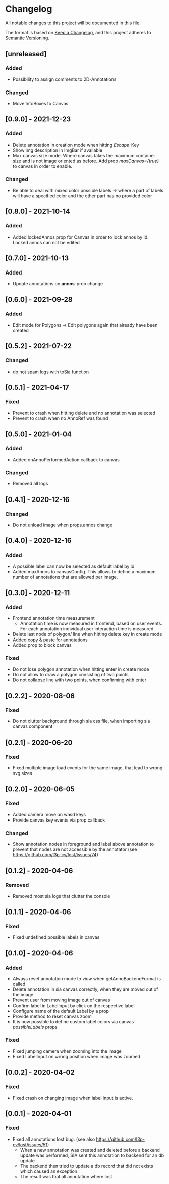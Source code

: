 # Changelog
All notable changes to this project will be documented in this file.

The format is based on [Keep a Changelog](https://keepachangelog.com/en/1.0.0/),
and this project adheres to [Semantic Versioning](https://semver.org/spec/v2.0.0.html).

## [unreleased]
### Added
- Possibility to assign comments to 2D-Annotations
### Changed
- Move InfoBoxes to Canvas

## [0.9.0] - 2021-12-23
### Added
- Delete annotation in creation mode when hitting *Escape*-Key
- Show img description in ImgBar if available
- Max canvas size mode. Where canvas takes the maximum container size and is not 
  image oriented as before. Add prop *maxCanvas={true}* to canvas in order to enable.
### Changed
- Be able to deal with mixed color possible labels -> where a part of labels 
  will have a specified color and the other part has no provided color

## [0.8.0] - 2021-10-14
### Added
- Added lockedAnnos prop for Canvas in order to lock annos by id. Locked annos
  can not be edited 

## [0.7.0] - 2021-10-13
### Added
- Update annotations on **annos**-prob change

## [0.6.0] - 2021-09-28
### Added
- Edit mode for Polygons -> Edit polygons again that already have been created

## [0.5.2] - 2021-07-22
### Changed
- do not spam logs with toSia function
## [0.5.1] - 2021-04-17
### Fixed
- Prevent to crash when hitting delete and no annotation was selected
- Prevent to crash when no AnnoRef was found

## [0.5.0] - 2021-01-04
### Added
- Added onAnnoPerformedAction callback to canvas
### Changed
- Removed all logs

## [0.4.1] - 2020-12-16
### Changed
- Do not unload image when props.annos change 

## [0.4.0] - 2020-12-16
### Added
- A possible label can now be selected as default label by id
- Added maxAnnos to canvasConfig. This allows to define a maximum number of annotations that are allowed per image.

## [0.3.0] - 2020-12-11
### Added
- Frontend annotation time measurement 
  * Annotation time is now measured in frontend, based on user events. For each annotation individual user interaction time is measured. 
- Delete last node of polygon/ line when hitting delete key in create mode
- Added copy & paste for annotations
- Added prop to block canvas
### Fixed
- Do not lose polygon annotation when hitting enter in create mode
- Do not allow to draw a polygon consisting of two points
- Do not collapse line with two points, when confirming with enter

## [0.2.2] - 2020-08-06
### Fixed
- Do not clutter background through sia css file, when importing sia canvas component
  
## [0.2.1] - 2020-06-20
### Fixed
- Fixed multiple image load events for the same image, that lead to wrong svg sizes

## [0.2.0] - 2020-06-05
### Fixed 
- Added camera move on wasd keys
- Provide canvas key events via prop callback
### Changed
- Show annotation nodes in foreground and label above annotation to prevent that nodes are not accessible by the annotator (see https://github.com/l3p-cv/lost/issues/74)

## [0.1.2] - 2020-04-06
### Removed
- Removed most sia logs that clutter the console
  
## [0.1.1] - 2020-04-06
### Fixed
- Fixed undefined possible labels in canvas
   
## [0.1.0] - 2020-04-06
### Added
- Always reset annotation mode to *view* when getAnnoBackendFormat is called
- Delete annotation in sia canvas correctly, when they are moved out of the image.
- Prevent user from moving image out of canvas
- Confirm label in LabelInput by click on the respective label
- Configure name of the default Label by a prop 
- Provide method to reset canvas zoom
- It is now possible to define custom label colors via canvas *possibleLabels* props 

### Fixed
- Fixed jumping camera when zooming into the image
- Fixed LabelInput on wrong position when image was zoomed

## [0.0.2] - 2020-04-02
### Fixed
- Fixed crash on changing image when label input is active.

## [0.0.1] - 2020-04-01
### Fixed 
- Fixed all annotations lost bug. (see also https://github.com/l3p-cv/lost/issues/51)
  * When a new annotation was created and deleted before a backend update was performed, SIA sent this annotation to backend for an db update
  * The backend then tried to update a db record that did not exists which caused an exception.
  * The result was that all annotation where lost 